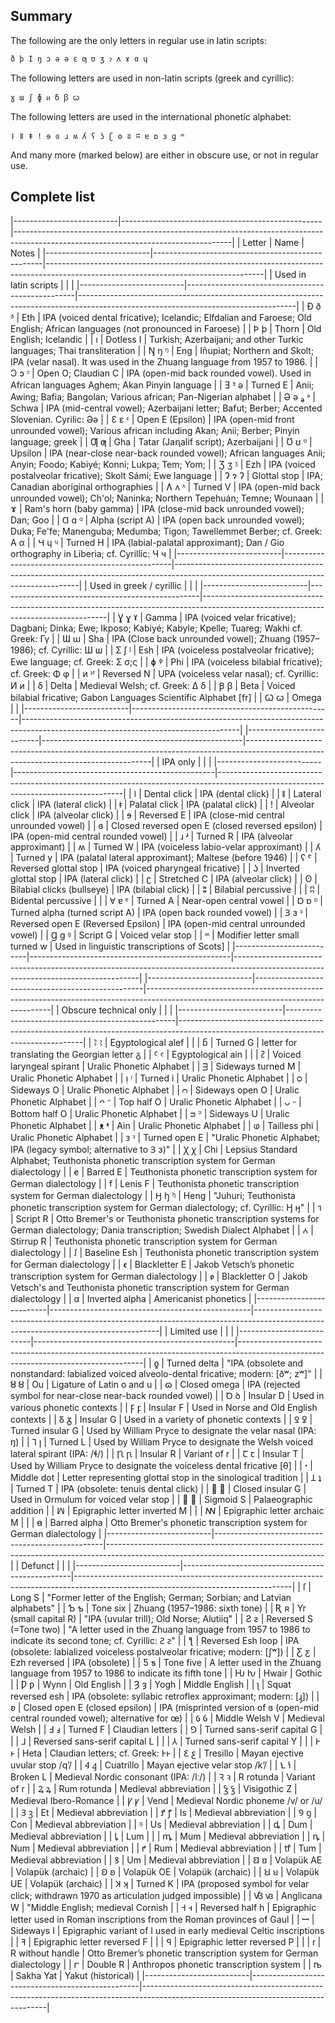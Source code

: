## Summary

The following are the only letters in regular use in latin scripts:

```
ð þ I ŋ ɔ ǝ ə ɛ ƣ ʊ ʒ ɂ ʌ ɤ ɑ ɥ
```

The following letters are used in non-latin scripts (greek and cyrillic):

```
ɣ ɯ ʃ ɸ ᴎ ẟ ꞵ ꞷ 

```

The following letters are used in the international phonetic alphabet:

```
ǀ ǁ ǂ ǃ ɘ ɞ ɹ ʍ ʎ ʕ ʖ ʗ ʘ ʬ ʭ ɐ ɒ ɜ ɡ ꭩ 
```

And many more (marked below) are either in obscure use, or not in regular use.


## Complete list

|--------------------------|--------------------------------------------------|------------------------------------------------------------------------------------------------------------------------------------|
| Letter                   | Name                                             | Notes                                                                                                                              |
|--------------------------|--------------------------------------------------|------------------------------------------------------------------------------------------------------------------------------------|
| Used in latin scripts    |                                                  |                                                                                                                                    |
|--------------------------|--------------------------------------------------|------------------------------------------------------------------------------------------------------------------------------------|
| Ð ð ᶞ                    | Eth                                              | IPA (voiced dental fricative); Icelandic; Elfdalian and Faroese; Old English; African languages (not pronounced in Faroese)        |
| Þ þ                      | Thorn                                            | Old English; Icelandic                                                                                                             |
| ı                        | Dotless I                                        | Turkish; Azerbaijani; and other Turkic languages; Thai transliteration                                                             |
| Ŋ ŋ ᵑ                    | Eng                                              | Iñupiat; Northern and Skolt; IPA (velar nasal). It was used in the Zhuang language from 1957 to 1986.                              |
| Ɔ ɔ ᵓ                    | Open O; Claudian C                               | IPA (open-mid back rounded vowel). Used in African languages Aghem; Akan Pinyin language                                           |
| Ǝ ᴲ ǝ                    | Turned E                                         | Anii; Awing; Bafia; Bangolan; Various african; Pan-Nigerian alphabet                                                               |
| Ə ə ₔ ᵊ                  | Schwa                                            | IPA (mid-central vowel); Azerbaijani letter; Bafut; Berber; Accented Slovenian. Cyrilic: Əə                                        |
| Ɛ ɛ ᵋ                    | Open E (Epsilon)                                 | IPA (open-mid front unrounded vowel); Various african including Akan; Anii; Berber; Pinyin language; greek                         |
| Ƣ ƣ                      | Gha                                              | Tatar (Jaꞑalif script); Azerbaijani                                                                                                |
| Ʊ ʊ ᶷ                    | Upsilon                                          | IPA (near-close near-back rounded vowel); African languages Anii; Anyin; Foodo; Kabiyé; Konni; Lukpa; Tem; Yom;                    |
| Ʒ ʒ ᶾ                    | Ezh                                              | IPA (voiced postalveolar fricative); Skolt Sámi; Ewe language                                                                      |
| Ɂ ɂ ʔ                    | Glottal stop                                     | IPA; Canadian aboriginal orthographies                                                                                             |
| Ʌ ʌ ᶺ                    | Turned V                                         | IPA (open-mid back unrounded vowel); Ch'ol; Naninka; Northern Tepehuán; Temne; Wounaan                                             |
| ɤ                        | Ram's horn (baby gamma)                          | IPA (close-mid back unrounded vowel); Dan; Goo                                                                                     |
| Ɑ ɑ ᵅ                    | Alpha (script A)                                 | IPA (open back unrounded vowel); Duka; Fe'fe; Manenguba; Medumba; Tigon; Tawellemmet Berber; cf. Greek: Α α                        |
| Ɥ ɥ ᶣ                    | Turned H                                         | IPA (labial-palatal approximant); Dan / Gio orthography in Liberia; cf. Cyrillic: Ч ч                                              |
|--------------------------|--------------------------------------------------|------------------------------------------------------------------------------------------------------------------------------------|
| Used in greek / cyrillic |                                                  |                                                                                                                                    |
|--------------------------|--------------------------------------------------|------------------------------------------------------------------------------------------------------------------------------------|
| Ɣ ɣ ˠ                    | Gamma                                            | IPA (voiced velar fricative); Dagbani; Dinka; Ewe; Ikposo; Kabiyé; Kabyle; Kpelle; Tuareg; Wakhi cf. Greek: Γγ                     |
| Ɯ ɯ                      | Sha                                              | IPA (Close back unrounded vowel); Zhuang (1957–1986); cf. Cyrillic: Ш ш                                                            |
| Ʃ ʃ ᶴ                    | Esh                                              | IPA (voiceless postalveolar fricative); Ewe language; cf. Greek: Σ σ;ς                                                             |
| ɸ ᶲ                      | Phi                                              | IPA (voiceless bilabial fricative); cf. Greek: Φ φ                                                                                 |
| ᴎ ᴻ                      | Reversed N                                       | UPA (voiceless velar nasal); cf. Cyrillic: И и                                                                                     |
| ẟ                        | Delta                                            | Medieval Welsh; cf. Greek: Δ δ                                                                                                     |
| Ꞵ ꞵ                      | Beta                                             | Voiced bilabial fricative; Gabon Languages Scientific Alphabet [fr]                                                                |
| Ꞷ ꞷ                      | Omega                                            |                                                                                                                                    |
|--------------------------|--------------------------------------------------|------------------------------------------------------------------------------------------------------------------------------------|
|--------------------------|--------------------------------------------------|------------------------------------------------------------------------------------------------------------------------------------|
| IPA only                 |                                                  |                                                                                                                                    |
|--------------------------|--------------------------------------------------|------------------------------------------------------------------------------------------------------------------------------------|
| ǀ                        | Dental click                                     | IPA (dental click)                                                                                                                 |
| ǁ                        | Lateral click                                    | IPA (lateral click)                                                                                                                |
| ǂ                        | Palatal click                                    | IPA (palatal click)                                                                                                                |
| ǃ                        | Alveolar click                                   | IPA (alveolar click)                                                                                                               |
| ɘ                        | Reversed E                                       | IPA (close-mid central unrounded vowel)                                                                                            |
| ɞ                        | Closed reversed open E (closed reversed epsilon) | IPA (open-mid central rounded vowel)                                                                                               |
| ɹ ʴ                      | Turned R                                         | IPA (alveolar approximant)                                                                                                         |
| ʍ                        | Turned W                                         | IPA (voiceless labio-velar approximant)                                                                                            |
| ʎ                        | Turned y                                         | IPA (palatal lateral approximant); Maltese (before 1946)                                                                           |
| ʕ ˤ                      | Reversed glottal stop                            | IPA (voiced pharyngeal fricative)                                                                                                  |
| ʖ                        | Inverted glottal stop                            | IPA (lateral click)                                                                                                                |
| ʗ                        | Stretched C                                      | IPA (alveolar click)                                                                                                               |
| ʘ                        | Bilabial clicks (bullseye)                       | IPA (bilabial click)                                                                                                               |
| ʬ                        | Bilabial percussive                              |                                                                                                                                    |
| ʭ                        | Bidental percussive                              |                                                                                                                                    |
| Ɐ ɐ ᵄ                    | Turned A                                         | Near-open central vowel                                                                                                            |
| Ɒ ɒ ᶛ                    | Turned alpha (turned script A)                   | IPA (open back rounded vowel)                                                                                                      |
| Ɜ ɜ ᶟ                    | Reversed open E (Reversed Epsilon)               | IPA (open-mid central unrounded vowel)                                                                                             |
| Ɡ ɡ ᶢ                    | Script G                                         | Voiced velar stop                                                                                                                  |
| ꭩ                        | Modifier letter small turned w                   | Used in linguistic transcriptions of Scots]                                                                                        |
|--------------------------|--------------------------------------------------|------------------------------------------------------------------------------------------------------------------------------------|
|--------------------------|--------------------------------------------------|------------------------------------------------------------------------------------------------------------------------------------|
| Obscure technical only   |                                                  |                                                                                                                                    |
|--------------------------|--------------------------------------------------|------------------------------------------------------------------------------------------------------------------------------------|
| Ꜣ ꜣ                      | Egyptological alef                               |                                                                                                                                    |
| ᵷ                        | Turned G                                         | letter for translating the Georgian letter გ                                                                                       |
| Ꜥ ꜥ                      | Egyptological ain                                |                                                                                                                                    |
| ᴤ                        | Voiced laryngeal spirant                         | Uralic Phonetic Alphabet                                                                                                           |
| ᴟ                        | Sideways turned M                                | Uralic Phonetic Alphabet                                                                                                           |
| ᴉ ᵎ                      | Turned i                                         | Uralic Phonetic Alphabet                                                                                                           |
| ᴑ                        | Sideways O                                       | Uralic Phonetic Alphabet                                                                                                           |
| ᴒ                        | Sideways open O                                  | Uralic Phonetic Alphabet                                                                                                           |
| ᴖ ᵔ                      | Top half O                                       | Uralic Phonetic Alphabet                                                                                                           |
| ᴗ ᵕ                      | Bottom half O                                    | Uralic Phonetic Alphabet                                                                                                           |
| ᴝ ᵙ                      | Sideways U                                       | Uralic Phonetic Alphabet                                                                                                           |
| ᴥ ᵜ                      | Ain                                              | Uralic Phonetic Alphabet                                                                                                           |
| ⱷ                        | Tailless phi                                     | Uralic Phonetic Alphabet                                                                                                           |
| ᴈ ᵌ                      | Turned open E                                    | "Uralic Phonetic Alphabet; IPA (legacy symbol; alternative to Ɜ ɜ)"                                                                |
| Ꭓ ꭓ                      | Chi                                              | Lepsius Standard Alphabet; Teuthonista phonetic transcription system for German dialectology                                       |
| ꬳ                        | Barred E                                         | Teuthonista phonetic transcription system for German dialectology                                                                  |
| ꬵ                        | Lenis F                                          | Teuthonista phonetic transcription system for German dialectology                                                                  |
| Ꜧ ꜧ ꭜ                    | Heng                                             | "Juhuri; Teuthonista phonetic transcription system for German dialectology; cf. Cyrillic: Ӈ ӈ"                                     |
| ꭋ                        | Script R                                         | Otto Bremer's or Teuthonista phonetic transcription systems for German dialectology; Dania transcription; Swedish Dialect Alphabet |
| ꭅ                        | Stirrup R                                        | Teuthonista phonetic transcription system for German dialectology                                                                  |
| ꭍ                        | Baseline Esh                                     | Teuthonista phonetic transcription system for German dialectology                                                                  |
| ꬲ                        | Blackletter E                                    | Jakob Vetsch’s phonetic transcription system for German dialectology                                                               |
| ꬽ                        | Blackletter O                                    | Jakob Vetsch's and Teuthonista phonetic transcription system for German dialectology                                               |
| ꭤ                        | Inverted alpha                                   | Americanist phonetics                                                                                                              |
|--------------------------|--------------------------------------------------|------------------------------------------------------------------------------------------------------------------------------------|
| Limited use              |                                                  |                                                                                                                                    |
|--------------------------|--------------------------------------------------|------------------------------------------------------------------------------------------------------------------------------------|
| ƍ                        | Turned delta                                     | "IPA (obsolete and nonstandard: labialized voiced alveolo-dental fricative; modern: [ðʷ; zʷ]"                                      |
| Ȣ ȣ                      | Ou                                               | Ligature of Latin o and u                                                                                                          |
| ɷ                        | Closed omega                                     | IPA (rejected symbol for near-close near-back rounded vowel)                                                                       |
| Ꝺ ꝺ                      | Insular D                                        | Used in various phonetic contexts                                                                                                  |
| Ꝼ ꝼ                      | Insular F                                        | Used in Norse and Old English contexts                                                                                             |
| Ᵹ ᵹ                      | Insular G                                        | Used in a variety of phonetic contexts                                                                                             |
| Ꝿ ꝿ                      | Turned insular G                                 | Used by William Pryce to designate the velar nasal (IPA: ŋ)                                                                        |
| Ꞁ ꞁ                      | Turned L                                         | Used by William Pryce to designate the Welsh voiced lateral spirant (IPA: /ɬ/)                                                     |
| Ꞃ ꞃ                      | Insular R                                        | Variant of r                                                                                                                       |
| Ꞇ ꞇ                      | Insular T                                        | Used by William Pryce to designate the voiceless dental fricative [θ]                                                              |
| ꞏ                        | Middle dot                                       | Letter representing glottal stop in the sinological tradition                                                                      |
| Ʇ ʇ                      | Turned T                                         | IPA (obsolete: tenuis dental click)                                                                                                |
| Ꟑ ꟑ                      | Closed insular G                                 | Used in Ormulum for voiced velar stop                                                                                              |
| Ꟙ ꟙ                      | Sigmoid S                                        | Palaeographic addition                                                                                                             |
| ꟽ                        | Epigraphic letter inverted M                     |                                                                                                                                    |
| ꟿ                        | Epigraphic letter archaic M                      |                                                                                                                                    |
| ꬰ                        | Barred alpha                                     | Otto Bremer's phonetic transcription system for German dialectology                                                                |
|--------------------------|--------------------------------------------------|------------------------------------------------------------------------------------------------------------------------------------|
| Defunct                  |                                                  |                                                                                                                                    |
|--------------------------|--------------------------------------------------|------------------------------------------------------------------------------------------------------------------------------------|
| ſ                        | Long S                                           | "Former letter of the English; German; Sorbian; and Latvian alphabets"                                                             |
| Ƅ ƅ                      | Tone six                                         | Zhuang (1957–1986: sixth tone)                                                                                                     |
| Ʀ ʀ                      | Yr (small capital R)                             | "IPA (uvular trill); Old Norse; Alutiiq"                                                                                           |
| Ƨ ƨ                      | Reversed S (=Tone two)                           | "A letter used in the Zhuang language from 1957 to 1986 to indicate its second tone; cf. Cyrillic: Ꙅ ꙅ"                            |
| ƪ                        | Reversed Esh loop                                | IPA (obsolete: labialized voiceless postalveolar fricative; modern: [ʃʷ])                                                          |
| Ƹ ƹ                      | Ezh reversed                                     | IPA (obsolete)                                                                                                                     |
| Ƽ ƽ                      | Tone five                                        | A letter used in the Zhuang language from 1957 to 1986 to indicate its fifth tone                                                  |
| Ƕ ƕ                      | Hwair                                            | Gothic                                                                                                                             |
| Ƿ ƿ                      | Wynn                                             | Old English                                                                                                                        |
| Ȝ ȝ                      | Yogh                                             | Middle English                                                                                                                     |
| ʅ                        | Squat reversed esh                               | IPA (obsolete: syllabic retroflex approximant; modern: [ɻ̩])                                                                        |
| ʚ                        | Closed open E (closed epsilon)                   | IPA (misprinted version of ɞ (open-mid central rounded vowel); alternative for œ)                                                  |
| Ỽ ỽ                      | Middle Welsh V                                   | Medieval Welsh                                                                                                                     |
| Ⅎ ⅎ                      | Turned F                                         | Claudian letters                                                                                                                   |
| ⅁                        | Turned sans-serif capital G                      |                                                                                                                                    |
| ⅃                        | Reversed sans-serif capital L                    |                                                                                                                                    |
| ⅄                        | Turned sans-serif capital Y                      |                                                                                                                                    |
| Ⱶ ⱶ                      | Heta                                             | Claudian letters; cf. Greek: Ⱶⱶ                                                                                                    |
| Ꜫ ꜫ                      | Tresillo                                         | Mayan ejective uvular stop /qʼ/                                                                                                    |
| Ꜭ ꜭ                      | Cuatrillo                                        | Mayan ejective velar stop /kʼ/                                                                                                     |
| Ꝇ ꝇ                      | Broken L                                         | Medieval Nordic consonant (IPA: /lː/)                                                                                              |
| Ꝛ ꝛ                      | R rotunda                                        | Variant of r                                                                                                                       |
| Ꝝ ꝝ                      | Rum rotunda                                      | Medieval abbreviation                                                                                                              |
| Ꝣ ꝣ                      | Visigothic Z                                     | Medieval Ibero-Romance                                                                                                             |
| Ꝩ ꝩ                      | Vend                                             | Medieval Nordic phoneme /v/ or /u/                                                                                                 |
| Ꝫ ꝫ                      | Et                                               | Medieval abbreviation                                                                                                              |
| Ꝭ ꝭ                      | Is                                               | Medieval abbreviation                                                                                                              |
| Ꝯ ꝯ                      | Con                                              | Medieval abbreviation                                                                                                              |
| ꝰ                        | Us                                               | Medieval abbreviation                                                                                                              |
| ꝱ                        | Dum                                              | Medieval abbreviation                                                                                                              |
| ꝲ                        | Lum                                              |                                                                                                                                    |
| ꝳ                        | Mum                                              | Medieval abbreviation                                                                                                              |
| ꝴ                        | Num                                              | Medieval abbreviation                                                                                                              |
| ꝵ                        | Rum                                              | Medieval abbreviation                                                                                                              |
| ꝷ                        | Tum                                              | Medieval abbreviation                                                                                                              |
| ꝸ                        | Um                                               | Medieval abbreviation                                                                                                              |
| Ꞛ ꞛ                      | Volapük AE                                       | Volapük (archaic)                                                                                                                  |
| Ꞝ ꞝ                      | Volapük OE                                       | Volapük (archaic)                                                                                                                  |
| Ꞟ ꞟ                      | Volapük UE                                       | Volapük (archaic)                                                                                                                  |
| Ʞ ʞ                      | Turned K                                         | IPA (proposed symbol for velar click; withdrawn 1970 as articulation judged impossible)                                            |
| Ꟃ ꟃ                      | Anglicana W                                      | "Middle English; medieval Cornish                                                                                                  |
| Ꟶ ꟶ                      | Reversed half h                                  | Epigraphic letter used in Roman inscriptions from the Roman provinces of Gaul                                                      |
| ꟷ                        | Sideways I                                       | Epigraphic variant of I used in early medieval Celtic inscriptions                                                                 |
| ꟻ                        | Epigraphic letter reversed F                     |                                                                                                                                    |
| ꟼ                        | Epigraphic letter reversed P                     |                                                                                                                                    |
| ꭇ                        | R without handle                                 | Otto Bremer’s phonetic transcription system for German dialectology                                                                |
| ꭈ                        | Double R                                         | Anthropos phonetic transcription system                                                                                            |
| ꭠ                        | Sakha Yat                                        | Yakut (historical)                                                                                                                 |
|--------------------------|--------------------------------------------------|------------------------------------------------------------------------------------------------------------------------------------|
